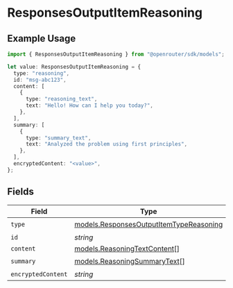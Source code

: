 # ResponsesOutputItemReasoning

## Example Usage

```typescript
import { ResponsesOutputItemReasoning } from "@openrouter/sdk/models";

let value: ResponsesOutputItemReasoning = {
  type: "reasoning",
  id: "msg-abc123",
  content: [
    {
      type: "reasoning_text",
      text: "Hello! How can I help you today?",
    },
  ],
  summary: [
    {
      type: "summary_text",
      text: "Analyzed the problem using first principles",
    },
  ],
  encryptedContent: "<value>",
};
```

## Fields

| Field                                                                                    | Type                                                                                     | Required                                                                                 | Description                                                                              |
| ---------------------------------------------------------------------------------------- | ---------------------------------------------------------------------------------------- | ---------------------------------------------------------------------------------------- | ---------------------------------------------------------------------------------------- |
| `type`                                                                                   | [models.ResponsesOutputItemTypeReasoning](../models/responsesoutputitemtypereasoning.md) | :heavy_check_mark:                                                                       | N/A                                                                                      |
| `id`                                                                                     | *string*                                                                                 | :heavy_minus_sign:                                                                       | N/A                                                                                      |
| `content`                                                                                | [models.ReasoningTextContent](../models/reasoningtextcontent.md)[]                       | :heavy_minus_sign:                                                                       | N/A                                                                                      |
| `summary`                                                                                | [models.ReasoningSummaryText](../models/reasoningsummarytext.md)[]                       | :heavy_check_mark:                                                                       | N/A                                                                                      |
| `encryptedContent`                                                                       | *string*                                                                                 | :heavy_minus_sign:                                                                       | N/A                                                                                      |